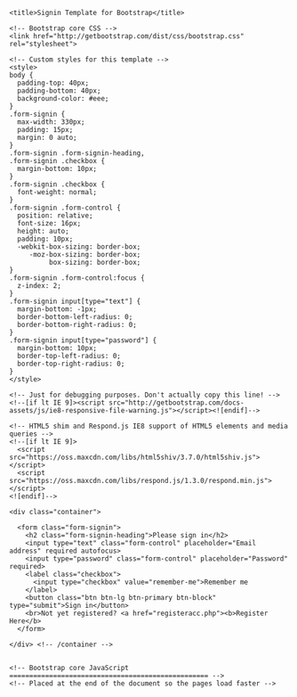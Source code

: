<html lang="en">
  <head>
    <meta charset="utf-8">
    <meta http-equiv="X-UA-Compatible" content="IE=edge">
    <meta name="viewport" content="width=device-width, initial-scale=1.0">
    <meta name="description" content="">
    <meta name="author" content="">
    <link rel="shortcut icon" href="http://getbootstrap.com/docs-assets/ico/favicon.png">

    <title>Signin Template for Bootstrap</title>

    <!-- Bootstrap core CSS -->
    <link href="http://getbootstrap.com/dist/css/bootstrap.css" rel="stylesheet">

    <!-- Custom styles for this template -->
    <style>
    body {
      padding-top: 40px;
      padding-bottom: 40px;
      background-color: #eee;
    }
    .form-signin {
      max-width: 330px;
      padding: 15px;
      margin: 0 auto;
    }
    .form-signin .form-signin-heading,
    .form-signin .checkbox {
      margin-bottom: 10px;
    }
    .form-signin .checkbox {
      font-weight: normal;
    }
    .form-signin .form-control {
      position: relative;
      font-size: 16px;
      height: auto;
      padding: 10px;
      -webkit-box-sizing: border-box;
         -moz-box-sizing: border-box;
              box-sizing: border-box;
    }
    .form-signin .form-control:focus {
      z-index: 2;
    }
    .form-signin input[type="text"] {
      margin-bottom: -1px;
      border-bottom-left-radius: 0;
      border-bottom-right-radius: 0;
    }
    .form-signin input[type="password"] {
      margin-bottom: 10px;
      border-top-left-radius: 0;
      border-top-right-radius: 0;
    }
    </style>

    <!-- Just for debugging purposes. Don't actually copy this line! -->
    <!--[if lt IE 9]><script src="http://getbootstrap.com/docs-assets/js/ie8-responsive-file-warning.js"></script><![endif]-->

    <!-- HTML5 shim and Respond.js IE8 support of HTML5 elements and media queries -->
    <!--[if lt IE 9]>
      <script src="https://oss.maxcdn.com/libs/html5shiv/3.7.0/html5shiv.js"></script>
      <script src="https://oss.maxcdn.com/libs/respond.js/1.3.0/respond.min.js"></script>
    <![endif]-->
  </head>

  <body>

    <div class="container">

      <form class="form-signin">
        <h2 class="form-signin-heading">Please sign in</h2>
        <input type="text" class="form-control" placeholder="Email address" required autofocus>
        <input type="password" class="form-control" placeholder="Password" required>
        <label class="checkbox">
          <input type="checkbox" value="remember-me">Remember me
        </label>
        <button class="btn btn-lg btn-primary btn-block" type="submit">Sign in</button>
        <br>Not yet registered? <a href="registeracc.php"><b>Register Here</b>
      </form>

    </div> <!-- /container -->


    <!-- Bootstrap core JavaScript
    ================================================== -->
    <!-- Placed at the end of the document so the pages load faster -->
  </body>
